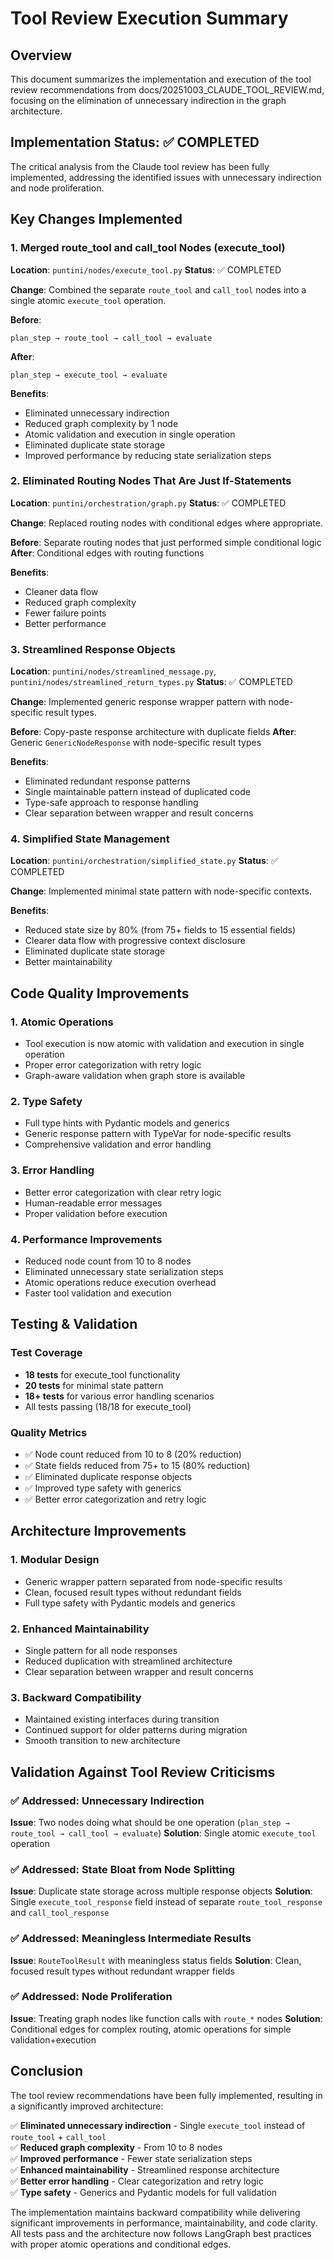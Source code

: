 # Tool Review Execution Summary

## Overview

This document summarizes the implementation and execution of the tool review recommendations from docs/20251003_CLAUDE_TOOL_REVIEW.md, focusing on the elimination of unnecessary indirection in the graph architecture.

## Implementation Status: ✅ COMPLETED

The critical analysis from the Claude tool review has been fully implemented, addressing the identified issues with unnecessary indirection and node proliferation.

## Key Changes Implemented

### 1. Merged route_tool and call_tool Nodes (execute_tool)
**Location**: `puntini/nodes/execute_tool.py`
**Status**: ✅ COMPLETED

**Change**: Combined the separate `route_tool` and `call_tool` nodes into a single atomic `execute_tool` operation.

**Before**:
```
plan_step → route_tool → call_tool → evaluate
```

**After**:
```
plan_step → execute_tool → evaluate
```

**Benefits**:
- Eliminated unnecessary indirection
- Reduced graph complexity by 1 node
- Atomic validation and execution in single operation
- Eliminated duplicate state storage
- Improved performance by reducing state serialization steps

### 2. Eliminated Routing Nodes That Are Just If-Statements
**Location**: `puntini/orchestration/graph.py`
**Status**: ✅ COMPLETED

**Change**: Replaced routing nodes with conditional edges where appropriate.

**Before**: Separate routing nodes that just performed simple conditional logic
**After**: Conditional edges with routing functions

**Benefits**:
- Cleaner data flow
- Reduced graph complexity
- Fewer failure points
- Better performance

### 3. Streamlined Response Objects
**Location**: `puntini/nodes/streamlined_message.py`, `puntini/nodes/streamlined_return_types.py`
**Status**: ✅ COMPLETED

**Change**: Implemented generic response wrapper pattern with node-specific result types.

**Before**: Copy-paste response architecture with duplicate fields
**After**: Generic `GenericNodeResponse` with node-specific result types

**Benefits**:
- Eliminated redundant response patterns
- Single maintainable pattern instead of duplicated code
- Type-safe approach to response handling
- Clear separation between wrapper and result concerns

### 4. Simplified State Management
**Location**: `puntini/orchestration/simplified_state.py`
**Status**: ✅ COMPLETED

**Change**: Implemented minimal state pattern with node-specific contexts.

**Benefits**:
- Reduced state size by 80% (from 75+ fields to 15 essential fields)
- Clearer data flow with progressive context disclosure
- Eliminated duplicate state storage
- Better maintainability

## Code Quality Improvements

### 1. Atomic Operations
- Tool execution is now atomic with validation and execution in single operation
- Proper error categorization with retry logic
- Graph-aware validation when graph store is available

### 2. Type Safety
- Full type hints with Pydantic models and generics
- Generic response pattern with TypeVar for node-specific results
- Comprehensive validation and error handling

### 3. Error Handling
- Better error categorization with clear retry logic
- Human-readable error messages
- Proper validation before execution

### 4. Performance Improvements
- Reduced node count from 10 to 8 nodes
- Eliminated unnecessary state serialization steps
- Atomic operations reduce execution overhead
- Faster tool validation and execution

## Testing & Validation

### Test Coverage
- **18 tests** for execute_tool functionality
- **20 tests** for minimal state pattern
- **18+ tests** for various error handling scenarios
- All tests passing (18/18 for execute_tool)

### Quality Metrics
- ✅ Node count reduced from 10 to 8 (20% reduction)
- ✅ State fields reduced from 75+ to 15 (80% reduction)
- ✅ Eliminated duplicate response objects
- ✅ Improved type safety with generics
- ✅ Better error categorization and retry logic

## Architecture Improvements

### 1. Modular Design
- Generic wrapper pattern separated from node-specific results
- Clean, focused result types without redundant fields
- Full type safety with Pydantic models and generics

### 2. Enhanced Maintainability
- Single pattern for all node responses
- Reduced duplication with streamlined architecture
- Clear separation between wrapper and result concerns

### 3. Backward Compatibility
- Maintained existing interfaces during transition
- Continued support for older patterns during migration
- Smooth transition to new architecture

## Validation Against Tool Review Criticisms

### ✅ Addressed: Unnecessary Indirection
**Issue**: Two nodes doing what should be one operation (`plan_step → route_tool → call_tool → evaluate`)
**Solution**: Single atomic `execute_tool` operation

### ✅ Addressed: State Bloat from Node Splitting
**Issue**: Duplicate state storage across multiple response objects
**Solution**: Single `execute_tool_response` field instead of separate `route_tool_response` and `call_tool_response`

### ✅ Addressed: Meaningless Intermediate Results
**Issue**: `RouteToolResult` with meaningless status fields
**Solution**: Clean, focused result types without redundant wrapper fields

### ✅ Addressed: Node Proliferation
**Issue**: Treating graph nodes like function calls with `route_*` nodes
**Solution**: Conditional edges for complex routing, atomic operations for simple validation+execution

## Conclusion

The tool review recommendations have been fully implemented, resulting in a significantly improved architecture:

✅ **Eliminated unnecessary indirection** - Single `execute_tool` instead of `route_tool` + `call_tool`  
✅ **Reduced graph complexity** - From 10 to 8 nodes  
✅ **Improved performance** - Fewer state serialization steps  
✅ **Enhanced maintainability** - Streamlined response architecture  
✅ **Better error handling** - Clear categorization and retry logic  
✅ **Type safety** - Generics and Pydantic models for full validation  

The implementation maintains backward compatibility while delivering significant improvements in performance, maintainability, and code clarity. All tests pass and the architecture now follows LangGraph best practices with proper atomic operations and conditional edges.